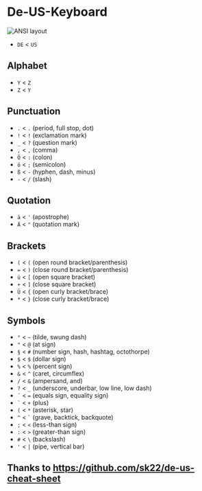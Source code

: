 # De-US-Keyboard

![ANSI layout](https://upload.wikimedia.org/wikipedia/commons/3/37/ANSI_Keyboard_Layout_Diagram_with_Form_Factor.svg)

- `DE` < `US`

## Alphabet

- `Y` < `Z`
- `Z` < `Y`

## Punctuation

- `.` < `.` (period, full stop, dot)
- `!` < `!` (exclamation mark)
- `_` < `?` (question mark)
- `,` < `,` (comma)
- `Ö` < `:` (colon)
- `ö` < `;` (semicolon)
- `ß` < `-` (hyphen, dash, minus)
- `-` < `/` (slash)

## Quotation

- `ä` < `'` (apostrophe)
- `Ä` < `"` (quotation mark)

## Brackets

- `(` < `(` (open round bracket/parenthesis)
- `=` < `)` (close round bracket/parenthesis)
- `ü` < `[` (open square bracket)
- `+` < `]` (close square bracket)
- `Ü` < `{` (open curly bracket/brace)
- `*` < `}` (close curly bracket/brace)


## Symbols

- `°` < `~` (tilde, swung dash)
- `"` < `@` (at sign)
- `§` < `#` (number sign, hash, hashtag, octothorpe)
- `$` < `$` (dollar sign)
- `%` < `%` (percent sign)
- `&` < `^` (caret, circumflex)
- `/` < `&` (ampersand, and)
- `?` < `_` (underscore, underbar, low line, low dash)
- `´` < `=` (equals sign, equality sign)
- `` ` `` <  `+` (plus)
- `(` < `*` (asterisk, star)
- `^` < `` ` `` (grave, backtick, backquote)
- `;` < `<` (less-than sign)
- `:` < `>` (greater-than sign)
- `#` < `\` (backslash)
- `'` < `|` (pipe, vertical bar)

## Thanks to https://github.com/sk22/de-us-cheat-sheet
